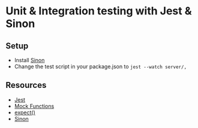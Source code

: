 # Unit & Integration testing with Jest & Sinon

## Setup

* Install [Sinon](https://sinonjs.org/)
* Change the test script in your package.json to ```jest --watch server/,```


## Resources
* [Jest]()
* [Mock Functions](https://jestjs.io/docs/en/mock-function-api)
* [expect()](https://jestjs.io/docs/en/expect.html)
* [Sinon](https://sinonjs.org/releases/v7.3.2/)